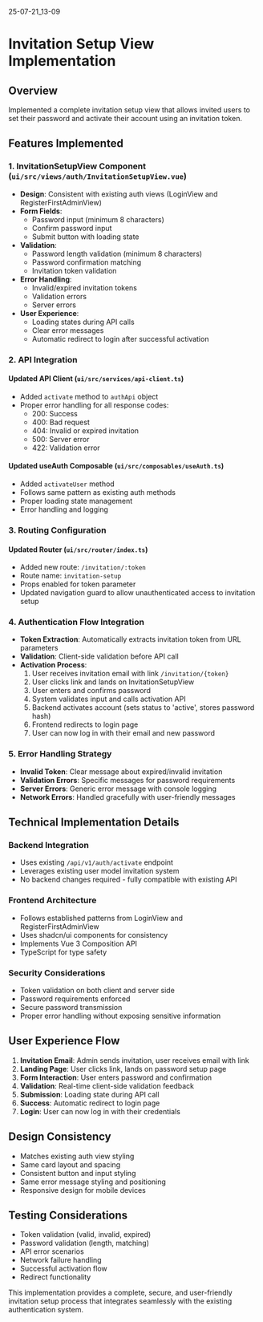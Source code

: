 25-07-21_13-09

# Invitation Setup View Implementation

## Overview
Implemented a complete invitation setup view that allows invited users to set their password and activate their account using an invitation token.

## Features Implemented

### 1. InvitationSetupView Component (`ui/src/views/auth/InvitationSetupView.vue`)
- **Design**: Consistent with existing auth views (LoginView and RegisterFirstAdminView)
- **Form Fields**:
  - Password input (minimum 8 characters)
  - Confirm password input
  - Submit button with loading state
- **Validation**:
  - Password length validation (minimum 8 characters)
  - Password confirmation matching
  - Invitation token validation
- **Error Handling**:
  - Invalid/expired invitation tokens
  - Validation errors
  - Server errors
- **User Experience**:
  - Loading states during API calls
  - Clear error messages
  - Automatic redirect to login after successful activation

### 2. API Integration

#### Updated API Client (`ui/src/services/api-client.ts`)
- Added `activate` method to `authApi` object
- Proper error handling for all response codes:
  - 200: Success
  - 400: Bad request
  - 404: Invalid or expired invitation
  - 500: Server error
  - 422: Validation error

#### Updated useAuth Composable (`ui/src/composables/useAuth.ts`)
- Added `activateUser` method
- Follows same pattern as existing auth methods
- Proper loading state management
- Error handling and logging

### 3. Routing Configuration

#### Updated Router (`ui/src/router/index.ts`)
- Added new route: `/invitation/:token`
- Route name: `invitation-setup`
- Props enabled for token parameter
- Updated navigation guard to allow unauthenticated access to invitation setup

### 4. Authentication Flow Integration
- **Token Extraction**: Automatically extracts invitation token from URL parameters
- **Validation**: Client-side validation before API call
- **Activation Process**: 
  1. User receives invitation email with link `/invitation/{token}`
  2. User clicks link and lands on InvitationSetupView
  3. User enters and confirms password
  4. System validates input and calls activation API
  5. Backend activates account (sets status to 'active', stores password hash)
  6. Frontend redirects to login page
  7. User can now log in with their email and new password

### 5. Error Handling Strategy
- **Invalid Token**: Clear message about expired/invalid invitation
- **Validation Errors**: Specific messages for password requirements
- **Server Errors**: Generic error message with console logging
- **Network Errors**: Handled gracefully with user-friendly messages

## Technical Implementation Details

### Backend Integration
- Uses existing `/api/v1/auth/activate` endpoint
- Leverages existing user model invitation system
- No backend changes required - fully compatible with existing API

### Frontend Architecture
- Follows established patterns from LoginView and RegisterFirstAdminView
- Uses shadcn/ui components for consistency
- Implements Vue 3 Composition API
- TypeScript for type safety

### Security Considerations
- Token validation on both client and server side
- Password requirements enforced
- Secure password transmission
- Proper error handling without exposing sensitive information

## User Experience Flow

1. **Invitation Email**: Admin sends invitation, user receives email with link
2. **Landing Page**: User clicks link, lands on password setup page
3. **Form Interaction**: User enters password and confirmation
4. **Validation**: Real-time client-side validation feedback
5. **Submission**: Loading state during API call
6. **Success**: Automatic redirect to login page
7. **Login**: User can now log in with their credentials

## Design Consistency
- Matches existing auth view styling
- Same card layout and spacing
- Consistent button and input styling
- Same error message styling and positioning
- Responsive design for mobile devices

## Testing Considerations
- Token validation (valid, invalid, expired)
- Password validation (length, matching)
- API error scenarios
- Network failure handling
- Successful activation flow
- Redirect functionality

This implementation provides a complete, secure, and user-friendly invitation setup process that integrates seamlessly with the existing authentication system.
